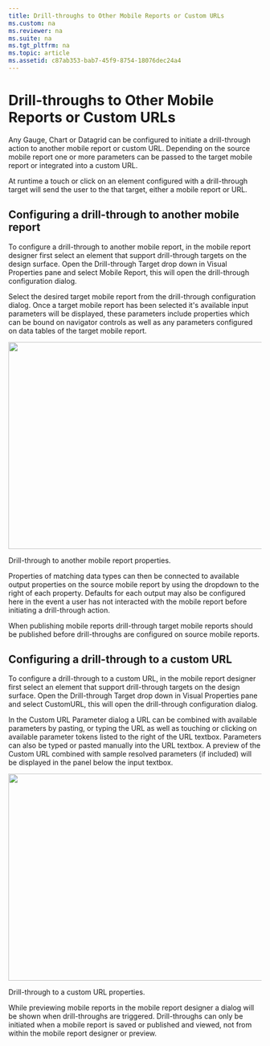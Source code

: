 ```yaml
---
title: Drill-throughs to Other Mobile Reports or Custom URLs
ms.custom: na
ms.reviewer: na
ms.suite: na
ms.tgt_pltfrm: na
ms.topic: article
ms.assetid: c87ab353-bab7-45f9-8754-18076dec24a4
---
```

# Drill-throughs to Other Mobile Reports or Custom URLs
Any Gauge, Chart or Datagrid can be configured to initiate a drill-through action to another mobile report or custom URL. Depending on the source mobile report one or more parameters can be passed to the target mobile report or integrated into a custom URL.  
  
At runtime a touch or click on an element configured with a drill-through target will send the user to the that target, either a mobile report or URL.  
  
## Configuring a drill-through to another mobile report  
  
To configure a drill-through to another mobile report, in the mobile report designer first select an element that support drill-through targets on the design surface. Open the Drill-through Target drop down in Visual Properties pane and select Mobile Report, this will open the drill-through configuration dialog.  
  
Select the desired target mobile report from the drill-through configuration dialog. Once a target mobile report has been selected it's available input parameters will be displayed, these parameters include properties which can be bound on navigator controls as well as any parameters configured on data tables of the target mobile report.  
  
<div class="image">  
  <img src="images/drill_throughs_to_other_dashboards_or_custom_urls_screen01.png" width="800" height="412" />  
  <p>Drill-through to another mobile report properties.</p>  
</div>  
  
Properties of matching data types can then be connected to available output properties on the source mobile report by using the dropdown to the right of each property. Defaults for each output may also be configured here in the event a user has not interacted with the mobile report before initiating a drill-through action.  
  
When publishing mobile reports drill-through target mobile reports should be published before drill-throughs are configured on source mobile reports.  
  
## Configuring a drill-through to a custom URL  
  
To configure a drill-through to a custom URL, in the mobile report designer first select an element that support drill-through targets on the design surface. Open the Drill-through Target drop down in Visual Properties pane and select CustomURL, this will open the drill-through configuration dialog.  
  
In the Custom URL Parameter dialog a URL can be combined with available parameters by pasting, or typing the URL as well as touching or clicking on available parameter tokens listed to the right of the URL textbox. Parameters can also be typed or pasted manually into the URL textbox. A preview of the Custom URL combined with sample resolved parameters (if included) will be displayed in the panel below the input textbox.  
  
<div class="image">  
  <img src="images/drill_throughs_to_other_dashboards_or_custom_urls_screen02.png" width="800" height="412" />  
  <p>Drill-through to a custom URL properties.</p>  
</div>  
  
While previewing mobile reports in the mobile report designer a dialog will be shown when drill-throughs are triggered. Drill-throughs can only be initiated when a mobile report is saved or published and viewed, not from within the mobile report designer or preview.  
  
  
  
  
